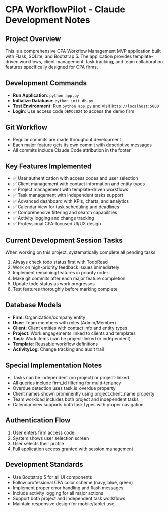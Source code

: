 # CPA WorkflowPilot - Claude Development Notes

## Project Overview
This is a comprehensive CPA Workflow Management MVP application built with Flask, SQLite, and Bootstrap 5. The application provides template-driven workflows, client management, task tracking, and team collaboration features specifically designed for CPA firms.

## Development Commands
- **Run Application**: `python app.py`
- **Initialize Database**: `python init_db.py`
- **Test Environment**: Run `python app.py` and visit `http://localhost:5000`
- **Login**: Use access code `DEMO2024` to access the demo firm

## Git Workflow
- Regular commits are made throughout development
- Each major feature gets its own commit with descriptive messages
- All commits include Claude Code attribution in the footer

## Key Features Implemented
- ✅ User authentication with access codes and user selection
- ✅ Client management with contact information and entity types
- ✅ Project management with template-driven workflows
- ✅ Task management with independent tasks support
- ✅ Advanced dashboard with KPIs, charts, and analytics
- ✅ Calendar view for task scheduling and deadlines
- ✅ Comprehensive filtering and search capabilities
- ✅ Activity logging and change tracking
- ✅ Professional CPA-focused UI/UX design

## Current Development Session Tasks
When working on this project, systematically complete all pending tasks:
1. Always check todo status first with TodoRead
2. Work on high-priority feedback issues immediately
3. Implement remaining features in priority order
4. Make git commits after each major feature completion
5. Update todo status as work progresses
6. Test features thoroughly before marking complete

## Database Models
- **Firm**: Organization/company entity
- **User**: Team members with roles (Admin/Member)
- **Client**: Client entities with contact info and entity types
- **Project**: Work engagements linked to clients and templates
- **Task**: Work items (can be project-linked or independent)
- **Template**: Reusable workflow definitions
- **ActivityLog**: Change tracking and audit trail

## Special Implementation Notes
- Tasks can be independent (no project) or project-linked
- All queries include firm_id filtering for multi-tenancy
- Overdue detection uses task.is_overdue property
- Client names shown prominently using project.client_name property
- Team workload includes both project and independent tasks
- Calendar view supports both task types with proper navigation

## Authentication Flow
1. User enters firm access code
2. System shows user selection screen
3. User selects their profile
4. Full application access granted with session management

## Development Standards
- Use Bootstrap 5 for all UI components
- Follow professional CPA color scheme (navy, blue, green)
- Implement proper error handling and flash messages
- Include activity logging for all major actions
- Support both project and independent task workflows
- Maintain responsive design for mobile/tablet use